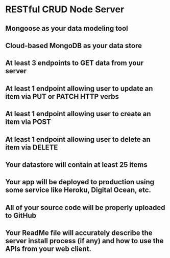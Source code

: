 # RESTful CRUD Node Server

## Mongoose as your data modeling tool
## Cloud-based MongoDB as your data store
## At least 3 endpoints to GET data from your server
## At least 1 endpoint allowing user to update an item via PUT or PATCH HTTP verbs
## At least 1 endpoint allowing user to create an item via POST
## At least 1 endpoint allowing user to delete an item via DELETE
## Your datastore will contain at least 25 items
## Your app will be deployed to production using some service like Heroku, Digital Ocean, etc.
## All of your source code will be properly uploaded to GitHub
## Your ReadMe file will accurately describe the server install process (if any) and how to use the APIs from your web client.
